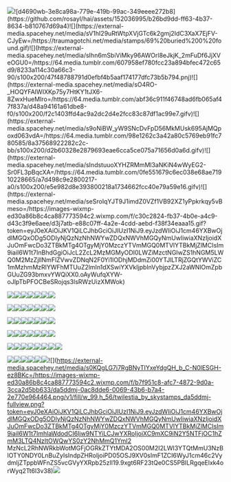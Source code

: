 ![]([[https://i.pinimg.com/736x/a6/3a/16/a63a16857eeed28443874bfdda7a5a1f.jpg](https://external-media.spacehey.net/media/sV1hI29uRtWtpXVjGTc6k2gmj2IdC3XaX7EjFV-CJyEw=/https://traumagotchi.net/media/stamps/69%20buried%200%20found.gif)https://external-media.spacehey.net/media/sV1hI29uRtWtpXVjGTc6k2gmj2IdC3XaX7EjFV-CJyEw=/https://traumagotchi.net/media/stamps/69%20buried%200%20found.gif](https://external-media.spacehey.net/media/s5gLeACwee8_28lnapqlKWTVDNCGZErcmyodh8GvtyCw=/https://images-wixmp-ed30a86b8c4ca887773594c2.wixmp.com/f/a5ac244a-aca7-4d93-9025-4259a7cadcdd/d4690wb-3e8ca98a-779e-419b-99ac-349eeee272b8.gif?token=eyJ0eXAiOiJKV1QiLCJhbGciOiJIUzI1NiJ9.eyJzdWIiOiJ1cm46YXBwOjdlMGQxODg5ODIyNjQzNzNhNWYwZDQxNWVhMGQyNmUwIiwiaXNzIjoidXJuOmFwcDo3ZTBkMTg4OTgyMjY0MzczYTVmMGQ0MTVlYTBkMjZlMCIsIm9iaiI6W1t7InBhdGgiOiJcL2ZcL2E1YWMyNDRhLWFjYTctNGQ5My05MDI1LTQyNTlhN2NhZGNkZFwvZDQ2OTB3Yi0zZThjYTk4YS03NzllLTQxOWItOTlhYy0zNDllZWVlMjcyYjguZ2lmIn1dXSwiYXVkIjpbInVybjpzZXJ2aWNlOmZpbGUuZG93bmxvYWQiXX0._kgXIFwlCfx-s55OggWtz9_2eD3_AiOjSQIObBIF0PQ)https://external-media.spacehey.net/media/s5gLeACwee8_28lnapqlKWTVDNCGZErcmyodh8GvtyCw=/https://images-wixmp-ed30a86b8c4ca887773594c2.wixmp.com/f/a5ac244a-aca7-4d93-9025-4259a7cadcdd/d4690wb-3e8ca98a-779e-419b-99ac-349eeee272b8.gif?token=eyJ0eXAiOiJKV1QiLCJhbGciOiJIUzI1NiJ9.eyJzdWIiOiJ1cm46YXBwOjdlMGQxODg5ODIyNjQzNzNhNWYwZDQxNWVhMGQyNmUwIiwiaXNzIjoidXJuOmFwcDo3ZTBkMTg4OTgyMjY0MzczYTVmMGQ0MTVlYTBkMjZlMCIsIm9iaiI6W1t7InBhdGgiOiJcL2ZcL2E1YWMyNDRhLWFjYTctNGQ5My05MDI1LTQyNTlhN2NhZGNkZFwvZDQ2OTB3Yi0zZThjYTk4YS03NzllLTQxOWItOTlhYy0zNDllZWVlMjcyYjguZ2lmIn1dXSwiYXVkIjpbInVybjpzZXJ2aWNlOmZpbGUuZG93bmxvYWQiXX0._kgXIFwlCfx-s55OggWtz9_2eD3_AiOjSQIObBIF0PQ)![d4690wb-3e8ca98a-779e-419b-99ac-349eeee272b8](https://github.com/rosayl/hai/assets/152036995/b26bd9dd-ff63-4b37-8634-b810767d69a4)![](https://external-media.spacehey.net/media/sV1hI29uRtWtpXVjGTc6k2gmj2IdC3XaX7EjFV-CJyEw=/https://traumagotchi.net/media/stamps/69%20buried%200%20found.gif)![](https://external-media.spacehey.net/media/sIhn6mSbiViMky96AWOrl8eJkjK_2mFuDf6JjXVeOGU0=/https://64.media.tumblr.com/607958ef780fcc23a894bfec472c65d9/8233a114c30a66c3-90/s100x200/47f48788791d0efbf4b5aaf174177dfc73b5b794.pnj)![](https://external-media.spacehey.net/media/sO4RO-_HOQYFAIWIXKp75y7HtKY1tJX6-8ZwxHueMIro=/https://64.media.tumblr.com/abf36c911f46748ad6fb065af47f837a/d48a94161a61dbe8-f0/s100x200/f2c1403ffd4ac9a2dc2d4e2fcc83c87df1ac99e7.gifv)![](https://external-media.spacehey.net/media/s9oNiBW_yW9SNcDvFpD56MkMUsk695AjMQpoxd063vdA=/https://64.media.tumblr.com/98e1262c3a42a80c5769eb91fc780585/8a37568922282c2c-bb/s100x200/d2b60328e2879693eae6cca5ce075a71656d0a6d.gifv)![](https://external-media.spacehey.net/media/sIndstuuoXYHZRMmMl3aNKiN4wWyEG2-Sr0FL3pBqcXA=/https://64.media.tumblr.com/0fe551679c6ec038e68ae71910228665/a7d498c9e2800217-a0/s100x200/e5e982d8e393800218a1734662fcc40e79a59e16.gifv)![](https://external-media.spacehey.net/media/seSroIqYJT9J1imdZ0VZf1VB92XZ1yPpkrkqy5vBmeso=/https://images-wixmp-ed30a86b8c4ca887773594c2.wixmp.com/f/c30c2824-fb37-4b0e-a4c9-d43c3f9e6aee/d3j7atb-e88c07ff-4a2e-4cdd-aebd-f38f34eaaa15.gif?token=eyJ0eXAiOiJKV1QiLCJhbGciOiJIUzI1NiJ9.eyJzdWIiOiJ1cm46YXBwOjdlMGQxODg5ODIyNjQzNzNhNWYwZDQxNWVhMGQyNmUwIiwiaXNzIjoidXJuOmFwcDo3ZTBkMTg4OTgyMjY0MzczYTVmMGQ0MTVlYTBkMjZlMCIsIm9iaiI6W1t7InBhdGgiOiJcL2ZcL2MzMGMyODI0LWZiMzctNGIwZS1hNGM5LWQ0M2MzZjllNmFlZVwvZDNqN2F0Yi1lODhjMDdmZi00YTJlLTRjZGQtYWViZC1mMzhmMzRlYWFhMTUuZ2lmIn1dXSwiYXVkIjpbInVybjpzZXJ2aWNlOmZpbGUuZG93bmxvYWQiXX0.oAyWufqXYW-oJlpTbPFOCBeSRojqs3lsRWzUizXMWok)

![](https://external-media.spacehey.net/media/sCnWhWxRtuBQHPadAoT5Cypp99UXxpb52lPVp0pdL3UM=/https://y2k.neocities.org/stamps/tumblr_pgef2uZbKY1xzybrpo1_100.gif)![](https://external-media.spacehey.net/media/s2Ep0aCnIV3BcKoMUAybEmjlFpVlxj1xvf1OMRtjuRhk=/https://media.discordapp.net/attachments/1054712446637592607/1054712491281760407/Tumblr_l_88423359389914.jpg)![](https://external-media.spacehey.net/media/s-EYPVmmaEusnFLQVDnTrYbfuJhUQ_ZLvILcZPOElsVI=/https://cdn.discordapp.com/attachments/887869522676166670/1003461632720121896/d4l3gqj-2f0fbad4-17ca-49a9-bd8c-97f20f26196f.gif)![](https://external-media.spacehey.net/media/s-UY0lDlv7Jgu5RYZSTeZSp9xtJGxxLrfyPqsI-TnA8w=/https://media.discordapp.net/attachments/1054712446637592607/1054712491487277106/Tumblr_l_88422158189966.gif)![](https://external-media.spacehey.net/media/spRSZTqHyj8kCEkmfy08O26I5ehGWQHEEG8-Op_kdA_0=/https://media.discordapp.net/attachments/1054712446637592607/1054722275972239420/dc9kkbq-42e19a79-cc1c-4f9e-8aab-7b69bf87599e.png)![](https://external-media.spacehey.net/media/s7U6l7TAvjBw-TBJN-tEUaGHz-VIUPIHcimHYIX3FxZo=/https://media.discordapp.net/attachments/1054712446637592607/1054721146257416252/dbj1wal-563bb488-83b3-4b5f-a849-ca2f3b5dedcb.gif)![](https://external-media.spacehey.net/media/sGV1Riptovai0Ghg-J7AnaTAqw0LpvnXAFP8M0PhqPZk=/https://media.discordapp.net/attachments/1054712446637592607/1054729086594981908/d93tfpk-3ef07eb3-b0b2-443e-a758-b15f619ef970.gif)

![](https://external-media.spacehey.net/media/sWX1XnuMhGwaJSRGOq3ecegaLUTRMiNRUM7I7f9Z69z0=/https://media.discordapp.net/attachments/1054712446637592607/1054721133599010836/d862ixc-728f29fb-abf5-4bf8-aa5f-4c5fe1572058.png)![](https://external-media.spacehey.net/media/s7LDZrnOVfm7aCidtTENZyqoPK-_c1FEvd99PUP-H5EQ=/https://media.discordapp.net/attachments/1054712446637592607/1054712492451967116/Tumblr_l_88374544011599.gif)![](https://external-media.spacehey.net/media/sTDyW-L7QraJJFkHi85EytBGFm6wvEvqW8RsBGkNDHh0=/https://media.discordapp.net/attachments/1054712446637592607/1055420508960731176/dcrm777-06b89880-6d47-4644-845a-e4a13de0a3e8.png)![](https://external-media.spacehey.net/media/s52ifpyyxfkEWAEROftc5vubE0sVU9dLqwIF7mBqffjw=/https://y2k.neocities.org/stamps/club_penguin_stamp_by_theorangewolf.gif)![](https://external-media.spacehey.net/media/sr7nnQS8IcuBHXJuEpHtAbdJzUr9ngyYd0Fr1vyzIabc=/https://64.media.tumblr.com/0199004d5ef469185b2949fb3fa7fbee/ff6c40c71719cf8d-1c/s100x200/acc4fcaadfed042cd33a2eaad8aadab113d3a330.pnj)![](https://external-media.spacehey.net/media/sw4FL8TbRCI7BZ41bXSU0o0RW8R6pdMmG99glNoBm-_U=/https://64.media.tumblr.com/0b388357e092dc61cfaf7d4f758ffe1e/tumblr_pbfnk5Cgz71xz2nuuo9_100.gifv)![](https://external-media.spacehey.net/media/ssUiBNgnHauPYRhSFfdFjtoE7NpYo-qatkbHOMAUF0mg=/https://img1.picmix.com/output/stamp/thumb/1/0/5/7/2377501_e699f.gif)

![](https://external-media.spacehey.net/media/sbTZK9VkrDmQo_Jtr0NwlTygGi540xz4XpDmJ1MCHztU=/https://cdn.discordapp.com/attachments/998320094662889563/1070759399439749300/goodieblink_22.gif)![](https://external-media.spacehey.net/media/sRzgj1aM8LWl3oE8lNVG9PYbDOY44ABz7FzCloGv7U3U=/https://64.media.tumblr.com/2bdce979cb98146b3ad4d23c3a4e540f/f0f184d1ab740c12-67/s100x200/dba0b65528e778d14bd5066e5a81b702fa63eb87.gifv)![](https://external-media.spacehey.net/media/sC4EH_PzemYatITd6g6Rr7cKA-PcI-J1N719aILycNEc=/https://images-wixmp-ed30a86b8c4ca887773594c2.wixmp.com/f/c3d112fc-c4b4-4bc0-9a5f-10e9c255bcf1/d2y69p8-0aaac66e-1e10-4ef8-af8b-097317337a33.jpg/v1/fill/w_99,h_56,q_75,strp/i_m_awesome_by_insanityisthefuture_d2y69p8-fullview.jpg?token=eyJ0eXAiOiJKV1QiLCJhbGciOiJIUzI1NiJ9.eyJzdWIiOiJ1cm46YXBwOjdlMGQxODg5ODIyNjQzNzNhNWYwZDQxNWVhMGQyNmUwIiwiaXNzIjoidXJuOmFwcDo3ZTBkMTg4OTgyMjY0MzczYTVmMGQ0MTVlYTBkMjZlMCIsIm9iaiI6W1t7ImhlaWdodCI6Ijw9NTYiLCJwYXRoIjoiXC9mXC9jM2QxMTJmYy1jNGI0LTRiYzAtOWE1Zi0xMGU5YzI1NWJjZjFcL2QyeTY5cDgtMGFhYWM2NmUtMWUxMC00ZWY4LWFmOGItMDk3MzE3MzM3YTMzLmpwZyIsIndpZHRoIjoiPD05OSJ9XV0sImF1ZCI6WyJ1cm46c2VydmljZTppbWFnZS5vcGVyYXRpb25zIl19.1i4L0w6hyQzd9PkG58cHGiWUfrjKBh_ned2XLxUtRWE)![](https://external-media.spacehey.net/media/sYu3gqho-XEjQKhdCt6IAgRsxAyYaV8P8p8jBDJAjwPw=/https://images-wixmp-ed30a86b8c4ca887773594c2.wixmp.com/f/8467d703-a4ec-46f5-b912-547dcc1098e4/d81j9pv-fea765e0-a402-405c-afe0-68d656b2f8e8.gif?token=eyJ0eXAiOiJKV1QiLCJhbGciOiJIUzI1NiJ9.eyJzdWIiOiJ1cm46YXBwOjdlMGQxODg5ODIyNjQzNzNhNWYwZDQxNWVhMGQyNmUwIiwiaXNzIjoidXJuOmFwcDo3ZTBkMTg4OTgyMjY0MzczYTVmMGQ0MTVlYTBkMjZlMCIsIm9iaiI6W1t7InBhdGgiOiJcL2ZcLzg0NjdkNzAzLWE0ZWMtNDZmNS1iOTEyLTU0N2RjYzEwOThlNFwvZDgxajlwdi1mZWE3NjVlMC1hNDAyLTQwNWMtYWZlMC02OGQ2NTZiMmY4ZTguZ2lmIn1dXSwiYXVkIjpbInVybjpzZXJ2aWNlOmZpbGUuZG93bmxvYWQiXX0.37hgiKOuasH2qXa0XXhhORpVAOeYJqd3GXxMoQz1_Pg)![](https://external-media.spacehey.net/media/sDH2dK0HNagOcqFU4SWXmfjSH34EbyP9B5FBfFtmOqzE=/https://images-wixmp-ed30a86b8c4ca887773594c2.wixmp.com/f/b6b32f43-2068-4c1e-b997-af16d761296e/d9g928v-181e814c-add7-49f2-96e0-9cd8b747a3d9.gif?token=eyJ0eXAiOiJKV1QiLCJhbGciOiJIUzI1NiJ9.eyJzdWIiOiJ1cm46YXBwOjdlMGQxODg5ODIyNjQzNzNhNWYwZDQxNWVhMGQyNmUwIiwiaXNzIjoidXJuOmFwcDo3ZTBkMTg4OTgyMjY0MzczYTVmMGQ0MTVlYTBkMjZlMCIsIm9iaiI6W1t7InBhdGgiOiJcL2ZcL2I2YjMyZjQzLTIwNjgtNGMxZS1iOTk3LWFmMTZkNzYxMjk2ZVwvZDlnOTI4di0xODFlODE0Yy1hZGQ3LTQ5ZjItOTZlMC05Y2Q4Yjc0N2EzZDkuZ2lmIn1dXSwiYXVkIjpbInVybjpzZXJ2aWNlOmZpbGUuZG93bmxvYWQiXX0.fBRvVz7MnbHMl9klfSnU1IIY_hIc_GgVau1scNFxuMw)![](https://external-media.spacehey.net/media/sWNsNmyNnfFEY5UcwhZDEpYdosqY4naUhj-MlRmqiPzc=/https://images-wixmp-ed30a86b8c4ca887773594c2.wixmp.com/i/96cf7aec-edea-48b1-93c9-7496c7932c65/d36478s-04436e67-22cd-47ae-af96-768a2ed98bc1.gif)![](https://external-media.spacehey.net/media/slBl6733iTJ4YX8F0_62eDOYlyJVZVlSWfsi_cK09SUc=/https://img1.picmix.com/output/stamp/thumb/8/3/7/3/2323738_db54e.png)

![](https://external-media.spacehey.net/media/sZzb3WQK7O6-tLhxhUzQ9xhE-pYwgmUgRSNko7GUOAj4=/https://i.ibb.co/LCN5CW7/IMG-8786.gif)![](https://external-media.spacehey.net/media/snUgceMEliWYqFN6FM2StsbBd1qCR_4e2-SuaomumQjk=/https://images-wixmp-ed30a86b8c4ca887773594c2.wixmp.com/i/15853d4c-a1a6-4a17-91fd-f4fa44ded052/d9zb7s9-c9ed3860-237b-4aeb-93dc-c79c68a533ae.gif)![](https://external-media.spacehey.net/media/so-4Xx5F0RWfsNlWKHRr1SsTmvn76g87vS9NuJhhLDmA=/https://i.ibb.co/16HK005/IMG-8789.gif)![](https://external-media.spacehey.net/media/sw0sEFtd0jcwzUV_Zgia8-HbKtkRDH4B23LDLWCJ-6SU=/https://64.media.tumblr.com/d904f9f7dc4065a2b4052587e040fd0e/tumblr_pbk4iqair91xz2nuuo4_100.gif)![](
https://external-media.spacehey.net/media/sUa4fiIZ5qOmJed6VaouFrEILjAdxSrjrDVPDlnRkZBM=/https://media.discordapp.net/attachments/1166530569149100084/1166560624650764378/Untitled395.png?ex=654aef3e&is=65387a3e&hm=08d0dacd152e9e3f0ef95d72ecc7075f27a8318a503199ecdbe0f926130791cc&=)![](https://external-media.spacehey.net/media/sCHc0QPaAeUgVtmYmsXljmNxh872Z8OPCz4PT1SzIpQI=/https://i.postimg.cc/X7JwJr7Y/86b70061868af7f52f599ce62d0f884f5a817784.gif)![](https://external-media.spacehey.net/media/s0YfjZcS7HoG4NwaXTdDWh7Qt9e-HsgmR7FJZawntNCc=/https://popteamepic.carrd.co/assets/images/gallery14/577a2224.jpg?v10408301085951)

![](https://external-media.spacehey.net/media/sDnc8dkmTOlDV4EXhnc__E6vxaz7u7Xc9NObxLsb1JFA=/https://images-wixmp-ed30a86b8c4ca887773594c2.wixmp.com/f/baf85e2a-bd6c-44b2-9765-e8a7cbdc5bf9/d2lg5kn-c602c2f7-eff0-43de-ab16-ef5ef6541d0d.gif?token=eyJ0eXAiOiJKV1QiLCJhbGciOiJIUzI1NiJ9.eyJzdWIiOiJ1cm46YXBwOjdlMGQxODg5ODIyNjQzNzNhNWYwZDQxNWVhMGQyNmUwIiwiaXNzIjoidXJuOmFwcDo3ZTBkMTg4OTgyMjY0MzczYTVmMGQ0MTVlYTBkMjZlMCIsIm9iaiI6W1t7InBhdGgiOiJcL2ZcL2JhZjg1ZTJhLWJkNmMtNDRiMi05NzY1LWU4YTdjYmRjNWJmOVwvZDJsZzVrbi1jNjAyYzJmNy1lZmYwLTQzZGUtYWIxNi1lZjVlZjY1NDFkMGQuZ2lmIn1dXSwiYXVkIjpbInVybjpzZXJ2aWNlOmZpbGUuZG93bmxvYWQiXX0.fCvygrJ0QAYIUchsboU6dyCVLFtSaV6gux6IryizxpU)![](https://external-media.spacehey.net/media/sBS70bOmNM8bK4OjUlTmnSQ2YvsJ7NTJ7pcgfNgyHyE0=/https://64.media.tumblr.com/51b8cb402388287c5af0a7f7a4596af2/8c8b7458a8ac4cbf-63/s250x250_c1/f48c40efcff4305a627647b134e067ed79400e10.gifv)![](https://external-media.spacehey.net/media/szHP19rD6Wxc29bJaZh16aVho6C9pMiS5oYmZ809JNE0=/https://kopawz.neocities.org/stamphoard/stamps2/kriswhere.png)![](https://external-media.spacehey.net/media/sTTEoDhb1inOZGT9wNmyWPl45RT9DtknYnaqYPXvcdBc=/https://images-wixmp-ed30a86b8c4ca887773594c2.wixmp.com/f/94f159a7-e02d-412d-9526-a5eb8cdb84d9/d4ne8xi-96f0da0b-13f2-40ab-90b8-407c8d925000.png?![]token=eyJ0eXAiOiJKV1QiLCJhbGciOiJIUzI1NiJ9.eyJzdWIiOiJ1cm46YXBwOjdlMGQxODg5ODIyNjQzNzNhNWYwZDQxNWVhMGQyNmUwIiwiaXNzIjoidXJuOmFwcDo3ZTBkMTg4OTgyMjY0MzczYTVmMGQ0MTVlYTBkMjZlMCIsIm9iaiI6W1t7InBhdGgiOiJcL2ZcLzk0ZjE1OWE3LWUwMmQtNDEyZC05NTI2LWE1ZWI4Y2RiODRkOVwvZDRuZTh4aS05NmYwZGEwYi0xM2YyLTQwYWItOTBiOC00MDdjOGQ5MjUwMDAucG5nIn1dXSwiYXVkIjpbInVybjpzZXJ2aWNlOmZpbGUuZG93bmxvYWQiXX0.j2pcbo4BmBRtIJHe5pGIAizHDqyUsLq23s4Xba-EzMA)![](https://external-media.spacehey.net/media/sgOCeqbjJk5Nil84x0oDgB2AcIAG6EeUhUqYzQETxsK0=/https://64.media.tumblr.com/13d261e20e9fb84c5d9e2881478098fc/22e85987c66933fe-b9/s250x250_c1/c9d33c9f8b93a10f859a516bd376601e169a9cc6.gifv)![](https://external-media.spacehey.net/media/slvkxSaDdAbpZMsA-6DoVv-2pj-dypnXEmwmCb6JYDj8=/https://ruili.neocities.org/img/blinkies/nichijou-dance.gif)![](https://external-media.spacehey.net/media/sUPl3rWD61BmmlCmhBvkSh1b3f_hCMNJyC353BpP1k88=/https://images-wixmp-ed30a86b8c4ca887773594c2.wixmp.com/i/a5386b25-8f5a-4fdd-b60f-49e424752f03/d274kv5-831ffe99-3ef8-435f-9995-3506619a93b9.gif)![](https://external-media.spacehey.net/media/s5_C2-BNXnsGDnReUYkyM6d1JU9mlg-aFDcmk9bXR9Vg=/https://images-wixmp-ed30a86b8c4ca887773594c2.wixmp.com/i/16157ccb-6054-4107-97d5-aaf68cc4b88f/dbntzsx-464f073e-7b3d-4e9b-9ea4-9f8ee2b0e013.gif)

![](https://external-media.spacehey.net/media/ssUiBNgnHauPYRhSFfdFjtoE7NpYo-qatkbHOMAUF0mg=/https://img1.picmix.com/output/stamp/thumb/1/0/5/7/2377501_e699f.gif)![](https://external-media.spacehey.net/media/snyqJ2sp_LadbNbTjsg3IR5qI5BPU3BrG2Gaz_rYr93k=/https://stardustdreamz.neocities.org/GORY.gif)![](https://external-media.spacehey.net/media/sLXmH0OtiP-![]()QTVyzmjLUlnGaia_Uuud1NAZGDoI9vZMo=/https://64.media.tumblr.com/e497723883e8b152075a1e4b6fff5f73/7447db81ae1424a0-17/s100x200/e20cc4648e055959cd4eef606243d1fad51e5ae3.png)![](https://external-media.spacehey.net/media/s8Ak3sXLhBlFyxx9IgrC8YmBqCX0jH-Q6pUZVfh-87j0=/https://graphic.neocities.org/54689561-7041-451b-8c5e-66a639fa85a0.png)![](https://external-media.spacehey.net/media/sCAPbDYTDGhYs6re5rR_D84An7CPgKOtxZ0Ch5Z8QE1E=/https://i.ibb.co/frm0WwT/IMG-8797.png)![](https://external-media.spacehey.net/media/s7WK_ydT1UWfnIKupGLAtPQYioQDezaahCKg9YhecTys=/https://i.ibb.co/yfgPwFd/IMG-8784.gif)![](https://external-media.spacehey.net/media/s0KQgLG7i7RgBNyTIYxeYdgQH_b_C-N0lESGH-ez8BKc=/https://images-wixmp-ed30a86b8c4ca887773594c2.wixmp.com/f/b7f951c8-afc7-4872-9d0a-3cca2d5bb633/da5ddmj-0ac8dde6-0069-43b6-b7a4-2e770e964464.png/v1/fill/w_99,h_56/twilestia_by_skystamps_da5ddmj-fullview.png?token=eyJ0eXAiOiJKV1QiLCJhbGciOiJIUzI1NiJ9.eyJzdWIiOiJ1cm46YXBwOjdlMGQxODg5ODIyNjQzNzNhNWYwZDQxNWVhMGQyNmUwIiwiaXNzIjoidXJuOmFwcDo3ZTBkMTg4OTgyMjY0MzczYTVmMGQ0MTVlYTBkMjZlMCIsIm9iaiI6W1t7ImhlaWdodCI6Ijw9NTYiLCJwYXRoIjoiXC9mXC9iN2Y5NTFjOC1hZmM3LTQ4NzItOWQwYS0zY2NhMmQ1YmI2
MzNcL2RhNWRkbWotMGFjOGRkZTYtMDA2OS00M2I2LWI3YTQtMmU3NzBlOTY0NDY0LnBuZyIsIndpZHRoIjoiPD05OSJ9XV0sImF1ZCI6WyJ1cm46c2VydmljZTppbWFnZS5vcGVyYXRpb25zIl19.9xgt6RF23tQe0CS5PBILRgqeElxk4orWyq2Tt6l3v38)![](https://external-media.spacehey.net/media/sWvDk3Zu9t_aOk7k34qN7GMLmsH7o8ejxaAbAk34uzhM=/https://i.ibb.co/JHtysCg/IMG-8751.gif)
